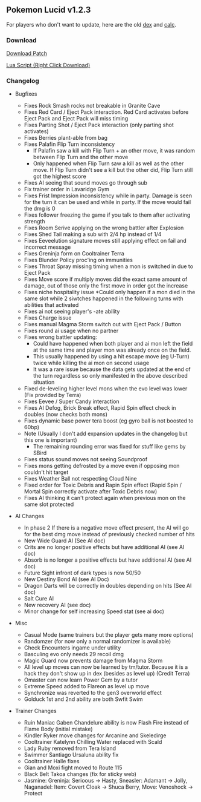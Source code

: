 ## Pokemon Lucid v1.2.3
For players who don't want to update, here are the old [dex](https://lucid-dex-1-2-2.vercel.app/) and [calc](https://lucid-calc-v1-2-2.vercel.app/).

### Download
<a href="./v1.2.3/pokemon_lucid_v1.2.3.bps" target="_blank">Download Patch</a>

<a href="./v1.2.3/pokemon_lucid_v1.2.3.lua" target="_blank">Lua Script (Right Click Download)</a>

### Changelog
* Bugfixes
  * Fixes Rock Smash rocks not breakable in Granite Cave
  * Fixes Red Card / Eject Pack interaction. Red Card activates before Eject Pack and Eject Pack will miss timing
  * Fixes Parting Shot / Eject Pack interaction (only parting shot activates)
  * Fixes Berries plant-able from bag
  * Fixes Palafin Flip Turn inconsistency
    * If Palafin saw a kill with Flip Turn + an other move, it was random between Flip Turn and the other move
    * Only happened when Flip Turn saw a kill as well as the other move. If Flip Turn didn't see a kill but the other did, Flip Turn still got the highest score
  * Fixes AI seeing that sound moves go through sub
  * Fix trainer order in Lavaridge Gym
  * Fixes Frist Impression inconsistency while in party. Damage is seen for the turn it can be used and while in party. If the move would fail the dmg is 0
  * Fixes follower freezing the game if you talk to them after activating strength
  * Fixes Room Serive applying on the wrong battler after Explosion
  * Fixes Shed Tail making a sub with 2/4 hp instead of 1/4
  * Fixes Eeveelution signature moves still applying effect on fail and incorrect message
  * Fixes Greninja form on Cooltrainer Terra
  * Fixes Blunder Policy proc'ing on immunities
  * Fixes Throat Spray missing timing when a mon is switched in due to Eject Pack
  * Fixes Move score if multiply moves did the exact same amount of damage, out of those only the first move in order got the increase
  * Fixes niche hospitality issue
    *Could only happen if a mon died in the same slot while 2 siwtches happened in the following turns with abilities that activated
  * Fixes ai not seeing player's -ate ability
  * Fixes Charge issue
  * Fixes manual Magma Storm switch out with Eject Pack / Button
  * Fixes round ai usage when no partner
  * Fixes wrong battler updating:
    * Could have happened when both player and ai mon left the field at the same time and player mon was already once on the field.
    * This usually happened by using a hit escape move (eg U-Turn) twice while killing the ai mon on second usage
    * It was a rare issue because the data gets updated at the end of the turn regardless so only manifested in the above described situation
  * Fixed de-leveling higher level mons when the evo level was lower (Fix provided by Terra)
  * Fixes Eevee / Super Candy interaction
  * Fixes AI Defog, Brick Break effect, Rapid Spin effect check in doubles (now checks both mons)
  * Fixes dynamic base power tera boost (eg gyro ball is not boosted to 60bp)
  * Note (Usually I don't add expansion updates in the changelog but this one is important)
    * The remaining rounding error was fixed for stuff like gems by SBird
  * Fixes status sound moves not seeing Soundproof
  * Fixes mons getting defrosted by a move even if opposing mon couldn't hit target
  * Fixes Weather Ball not respecting Cloud Nine
  * Fixed order for Toxic Debris and Rapin Spin effect (Rapid Spin / Mortal Spin correctly activate after Toxic Debris now)
  * Fixes AI thinking it can't protect again when previous mon on the same slot protected

* AI Changes
  * In phase 2 If there is a negative move effect present, the AI will go for the best dmg move instead of previously checked number of hits
  * New Wide Guard AI (See AI doc)
  * Crits are no longer positive effects but have additional AI (see AI doc)
  * Absorb is no longer a positive effects but have additional AI (see AI doc)
  * Future Sight infront of dark types is now 50/50
  * New Destiny Bond AI (see AI Doc)
  * Dragon Darts will be correctly in doubles depending on hits (See AI doc)
  * Salt Cure AI
  * New recovery AI (see doc)
  * Minor change for self increasing Speed stat (see ai doc)

* Misc
  * Casual Mode (same trainers but the player gets many more options)
  * Randomzer (for now only a normal randomizer is available)
  * Check Encounters ingame under utility
  * Basculing evo only needs 29 recoil dmg
  * Magic Guard now prevents damage from Magma Storm
  * All level up moves can now be learned by tm/tutor. Because it is a hack they don't show up in dex (besides as level up) (Credit Terra)
  * Omaster can now learn Power Gem by a tutor
  * Extreme Speed added to Flareon as level up move
  * Synchronize was reverted to the gen3 overworld effect
  * Golduck 1st and 2nd ability are both Swfit Swim

* Trainer Changes
  * Ruin Maniac Gaben Chandelure ability is now Flash Fire instead of Flame Body (initial mistake)
  * Kindler Ryker move changes for Arcanine and Skeledirge
  * Cooltrainer Katelynn Chilling Water replaced with Scald
  * Lady Ruby removed from Tera Island
  * Swimmer Santiago Ursaluna ability fix
  * Cooltrainer Halle fixes
  * Gian and Moxi fight moved to Route 115
  * Black Belt Takoa changes (fix for sticky web)
  * Jasmine: Greninja: Serioous -> Hasty, Sneasler: Adamant -> Jolly, Naganadel: Item: Covert Cloak -> Shuca Berry, Move: Venoshock -> Protect
